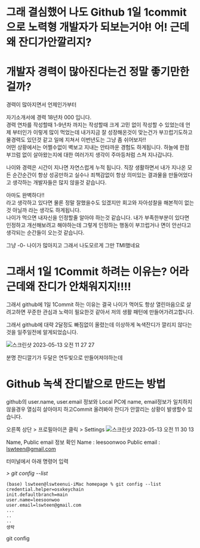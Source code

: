 # 그래 결심했어 나도 Github 1일 1commit으로 노력형 개발자가 되보는거야! 어! 근데왜 잔디가안깔리지?

# 개발자 경력이 많아진다는건 정말 좋기만한걸까?
경력이 많아지면서 언제인가부터 

자기소개서에 경력 18년차 000 입니다.  
경력 연차를 작성할때 1-9년차 까지는 작성할때 크게 고민 없이 작성할 수 있었는데
언제 부터인가 이렇게 많이 먹었는데 내가지금 잘 성장해온것이 맞는건가 부끄럽기도하고 물경력도 있던것 같고 
일에 지쳐서 이번년도는 그냥 좀 쉬어보자!!  
어떤 상황에서는 어쩔수없이 벽보고 지내는 안타까운 경험도 하게됩니다.
하늘에 한점 부끄럼 없이 살아왔는지에 대한 여러가지 생각이 주마등처럼 스쳐 지나갑니다. 

나이와 경력은 시간이 지나면 자연스럽게 누적 됩니다.
직장 생활하면서 내가 지나온 모든 순간순간이 항상 성공만하고 실수나 죄책감없이 항상 의미있는 결과물을 만들어었다고 생각하는 개발자들은 많지 않을것 같습니다.

아마도 완벽하다!!  
라고 생각하고 있다면 물론 정말 잘했을수도 있겠지만 회고와 자아성찰을 해본적이 없는것 아닐까 라는 생각도 하게됩니다.  
나이가 먹으면 내자신을 인정할줄 알아야 하는것 같습니다. 내가 부족한부분이 있다면 인정하고 개선해보려고 해야하는데 그렇게 인정하는 행동이 부끄럽거나 면이 안선다고 생각되는 순간들이 오는것 같습니다.

그냥 -0- 나이가 많아지고 그래서 나도모르게 그만 TMI했네요


# 그래서 1일 1Commit 하려는 이유는? 어라 근데왜 잔디가 안채워지지!!!!
그래서 github에 1일 1Commit 하는 이유는 결국 나이가 먹어도 항상 열린마음으로 살려고하면 
꾸준한 관심과 노력이 필요한것 같아서 저의 생활 패턴에 만들어가려고합니다.

그래서 github에 대략 2달정도 빠짐없이 올렸는데 이상하게 녹색잔디가 깔리지 않다는것을 일주일전에 알게되었습니다.

![스크린샷 2023-05-13 오전 11 27 27](https://github.com/lswteen/homepage/assets/3292892/d5907f6f-0b44-4e6a-b20d-09304456a97c)

분명 잔디깔기가 두달은 연두빛으로 만들어져야하는데 

# Github 녹색 잔디밭으로 만드는 방법
github의 user.name, user.email 정보와 Local PC에 name, email정보가 일치하지 않을경우
열심히 살아야지 하고Commit 올려봐야 잔디가 안깔리는 상황이 발생할수 있습니다.

오른쪽 상단 > 프로필아이콘 클릭 > Settings
![스크린샷 2023-05-13 오전 11 30 13](https://github.com/lswteen/homepage/assets/3292892/6ffd4c49-5811-43e1-90dd-b0d4ce1196cf)

Name, Public email 정보 확인
Name : leesoonwoo
Public email : lswteen@gmail.com


터미널에서 아래 명령어 입력


*> git config --list* 
```shell
(base) lswteen@lswteenui-iMac homepage % git config --list
credential.helper=osxkeychain
init.defaultbranch=main
user.name=leesoonwoo
user.email=lswteen@gmail.com
...
..
..
생략

```

git config 